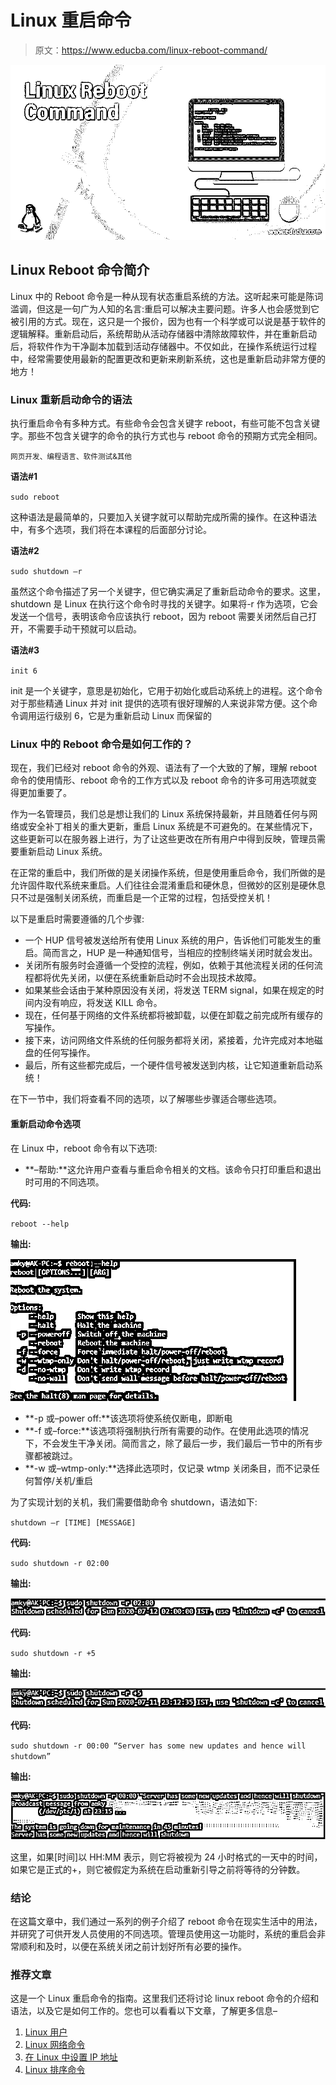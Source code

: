 # Linux 重启命令

> 原文：<https://www.educba.com/linux-reboot-command/>

![Linux Reboot Command](img/f5448a22531c9322f2f379b97b3dba3f.png)



## Linux Reboot 命令简介

Linux 中的 Reboot 命令是一种从现有状态重启系统的方法。这听起来可能是陈词滥调，但这是一句广为人知的名言:重启可以解决主要问题。许多人也会感觉到它被引用的方式。现在，这只是一个报价，因为也有一个科学或可以说是基于软件的逻辑解释。重新启动后，系统帮助从活动存储器中清除故障软件，并在重新启动后，将软件作为干净副本加载到活动存储器中。不仅如此，在操作系统运行过程中，经常需要使用最新的配置更改和更新来刷新系统，这也是重新启动非常方便的地方！

### Linux 重新启动命令的语法

执行重启命令有多种方式。有些命令会包含关键字 reboot，有些可能不包含关键字。那些不包含关键字的命令的执行方式也与 reboot 命令的预期方式完全相同。

<small>网页开发、编程语言、软件测试&其他</small>

**语法#1**

`sudo reboot`

这种语法是最简单的，只要加入关键字就可以帮助完成所需的操作。在这种语法中，有多个选项，我们将在本课程的后面部分讨论。

**语法#2**

`sudo shutdown –r`

虽然这个命令描述了另一个关键字，但它确实满足了重新启动命令的要求。这里，shutdown 是 Linux 在执行这个命令时寻找的关键字。如果将-r 作为选项，它会发送一个信号，表明该命令应该执行 reboot，因为 reboot 需要关闭然后自己打开，不需要手动干预就可以启动。

**语法#3**

`init 6`

init 是一个关键字，意思是初始化，它用于初始化或启动系统上的进程。这个命令对于那些精通 Linux 并对 init 提供的选项有很好理解的人来说非常方便。这个命令调用运行级别 6，它是为重新启动 Linux 而保留的

### Linux 中的 Reboot 命令是如何工作的？

现在，我们已经对 reboot 命令的外观、语法有了一个大致的了解，理解 reboot 命令的使用情形、reboot 命令的工作方式以及 reboot 命令的许多可用选项就变得更加重要了。

作为一名管理员，我们总是想让我们的 Linux 系统保持最新，并且随着任何与网络或安全补丁相关的重大更新，重启 Linux 系统是不可避免的。在某些情况下，这些更新可以在服务器上进行，为了让这些更改在所有用户中得到反映，管理员需要重新启动 Linux 系统。

在正常的重启中，我们所做的是关闭操作系统，但是使用重启命令，我们所做的是允许固件取代系统来重启。人们往往会混淆重启和硬休息，但微妙的区别是硬休息只不过是强制关闭系统，而重启是一个正常的过程，包括受控关机！

以下是重启时需要遵循的几个步骤:

*   一个 HUP 信号被发送给所有使用 Linux 系统的用户，告诉他们可能发生的重启。简而言之，HUP 是一种通知信号，当相应的控制终端关闭时就会发出。
*   关闭所有服务时会遵循一个受控的流程，例如，依赖于其他流程关闭的任何流程都将优先关闭，以便在系统重新启动时不会出现技术故障。
*   如果某些会话由于某种原因没有关闭，将发送 TERM signal，如果在规定的时间内没有响应，将发送 KILL 命令。
*   现在，任何基于网络的文件系统都将被卸载，以便在卸载之前完成所有缓存的写操作。
*   接下来，访问网络文件系统的任何服务都将关闭，紧接着，允许完成对本地磁盘的任何写操作。
*   最后，所有这些都完成后，一个硬件信号被发送到内核，让它知道重新启动系统！

在下一节中，我们将查看不同的选项，以了解哪些步骤适合哪些选项。

#### 重新启动命令选项

在 Linux 中，reboot 命令有以下选项:

*   **–帮助:**这允许用户查看与重启命令相关的文档。该命令只打印重启和退出时可用的不同选项。

**代码:**

`reboot --help`

**输出:**

![Linux Reboot Command-1.1](img/3b9d0ec246c891bf281d94a1c39a8fc2.png)



*   **-p 或–power off:**该选项将使系统仅断电，即断电
*   **-f 或–force:**该选项将强制执行所有需要的动作。在使用此选项的情况下，不会发生干净关闭。简而言之，除了最后一步，我们最后一节中的所有步骤都被跳过。
*   **-w 或–wtmp-only:**选择此选项时，仅记录 wtmp 关闭条目，而不记录任何暂停/关机/重启

为了实现计划的关机，我们需要借助命令 shutdown，语法如下:

`shutdown –r [TIME] [MESSAGE]`

**代码:**

`sudo shutdown -r 02:00`

**输出:**

![Linux Reboot Command-1.2](img/40597946066d2e1f6d9524bc7b85c934.png)



**代码:**

`sudo shutdown -r +5`

**输出:**

![Linux Reboot Command-1.3](img/a52a97ffe661af2a7d56c9bb5c547da0.png)



**代码:**

`sudo shutdown -r 00:00 “Server has some new updates and hence will shutdown”`

**输出:**

![Linux Reboot Command-1.4](img/f5e75fd943a26fb8813b039b69432023.png)



这里，如果[时间]以 HH:MM 表示，则它将被视为 24 小时格式的一天中的时间，如果它是正式的+<integer>，则它被假定为系统在启动重新引导之前将等待的分钟数。</integer>

### 结论

在这篇文章中，我们通过一系列的例子介绍了 reboot 命令在现实生活中的用法，并研究了可供开发人员使用的不同选项。管理员使用这一功能时，系统的重启会非常顺利和及时，以便在系统关闭之前计划好所有必要的操作。

### 推荐文章

这是一个 Linux 重启命令的指南。这里我们还将讨论 linux reboot 命令的介绍和语法，以及它是如何工作的。您也可以看看以下文章，了解更多信息–

1.  [Linux 用户](https://www.educba.com/linux-users/)
2.  [Linux 网络命令](https://www.educba.com/linux-network-command/)
3.  [在 Linux 中设置 IP 地址](https://www.educba.com/set-ip-address-in-linux/)
4.  [Linux 排序命令](https://www.educba.com/linux-sort-command/)





